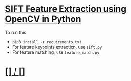 # [SIFT Feature Extraction using OpenCV in Python](https://www.thepythoncode.com/article/sift-feature-extraction-using-opencv-in-python)
To run this:
- `pip3 install -r requirements.txt`
- For feature keypoints extraction, use `sift.py`
- For feature matching, use `feature_match.py`
##
# [[] / []]()